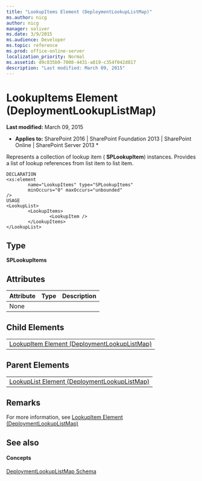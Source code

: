 ```yaml
---
title: "LookupItems Element (DeploymentLookupListMap)"
ms.author: nicg
author: nicg
manager: soliver
ms.date: 3/9/2015
ms.audience: Developer
ms.topic: reference
ms.prod: office-online-server
localization_priority: Normal
ms.assetid: d9c835b9-7008-4431-a819-c354f042d817
description: "Last modified: March 09, 2015"
---
```


# LookupItems Element (DeploymentLookupListMap)

 **Last modified:** March 09, 2015 
  
 * **Applies to:** SharePoint 2016 | SharePoint Foundation 2013 | SharePoint Online | SharePoint Server 2013 * 
  
Represents a collection of lookup item ( **SPLookupItem**) instances. Provides a list of lookup references from list item to list item.
  
```
DECLARATION
<xs:element 
        name="LookupItems" type="SPLookupItems"
        minOccurs="0" maxOccurs="unbounded" 
/>
USAGE
<LookupList>
        <LookupItems>
                <LookupItem />
        </LookupItems>
</LookupList>

```

## Type

 **SPLookupItems**
  
## Attributes

|**Attribute**|**Type**|**Description**|
|:-----|:-----|:-----|
|None  <br/> |||
   
## Child Elements

||
|:-----|
|[LookupItem Element (DeploymentLookupListMap)](lookupitem-element-deploymentlookuplistmap.md)|
   
## Parent Elements

||
|:-----|
|[LookupList Element (DeploymentLookupListMap)](lookuplist-element-deploymentlookuplistmap.md)|
   
## Remarks

For more information, see [LookupItem Element (DeploymentLookupListMap)](lookupitem-element-deploymentlookuplistmap.md)
  
## See also

#### Concepts

[DeploymentLookupListMap Schema](deploymentlookuplistmap-schema.md)

